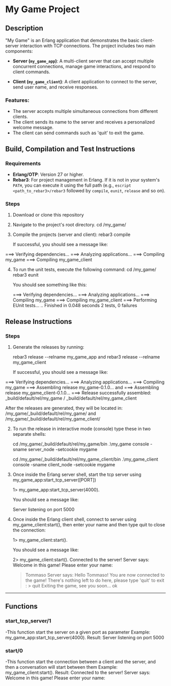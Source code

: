 # My Game Project

## Description

"My Game" is an Erlang application that demonstrates the basic client-server interaction with TCP connections. The project includes two main components:

- **Server (`my_game_app`)**: A multi-client server that can accept multiple concurrent connections, manage game interactions, and respond to client commands.
  
- **Client (`my_game_client`)**: A client application to connect to the server, send user name, and receive responses.

### Features:
- The server accepts multiple simultaneous connections from different clients.
- The client sends its name to the server and receives a personalized welcome message.
- The client can send commands such as 'quit' to exit the game.

## Build, Compilation and Test Instructions

### Requirements
- **Erlang/OTP**: Version 27 or higher.
- **Rebar3**: For project management in Erlang. If it is not in your system's `PATH`, you can execute it using the full path (e.g., `escript <path_to_rebar3>/rebar3` followed by `compile`, `eunit`, `release` and so on).

### Steps
1. Download or clone this repository

2. Navigate to the project's root directory. 
   cd <root-folder>/my_game/
   
3. Compile the projects (server and client): 
   rebar3 compile
  
   If successful, you should see a message like:
   
  ===> Verifying dependencies...
  ===> Analyzing applications...
  ===> Compiling my_game
  ===> Compiling my_game_client

4. To run the unit tests, execute the following command:
   cd <root-folder>/my_game/
   rebar3 eunit

   You should see something like this: 

   ===> Verifying dependencies...
   ===> Analyzing applications...
   ===> Compiling my_game
   ===> Compiling my_game_client
   ===> Performing EUnit tests...
   ..
   Finished in 0.048 seconds
   2 tests, 0 failures

## Release Instructions

### Steps

1. Generate the releases by running:

   rebar3 release --relname my_game_app and rebar3 release --relname my_game_client

   If successful, you should see a message like:

  ===> Verifying dependencies...
  ===> Analyzing applications...
  ===> Compiling my_game
  ===> Assembling release my_game-0.1.0... and ===> Assembling release my_game_client-0.1.0...
  ===> Release successfully assembled: _build/default/rel/my_game / _build/default/rel/my_game_client

  After the releases are generated, they will be located in:
  <root-folder>/my_game/_build/default/rel/my_game/ and <root-folder>/my_game/_build/default/rel/my_game_client/
  
2. To run the release in interactive mode (console) type these in two separate shells:

   cd  <root-folder>/my_game/_build/default/rel/my_game/bin
   .\my_game console -sname server_node -setcookie mygame
   
   cd  <root-folder>/my_game/_build/default/rel/my_game_client/bin
   .\my_game_client console -sname client_node -setcookie mygame

3. Once inside the Erlang server shell, start the tcp server using my_game_app:start_tcp_server([PORT])

   1> my_game_app:start_tcp_server(4000).
   
   You should see a message like: 
   
   Server listening on port 5000
   
4. Once inside the Erlang client shell, connect to server using my_game_client:start(), then enter your name and then type quit to close the connection:

   1> my_game_client:start().
   
   You should see a message like: 
   
   2> my_game_client:start().
   Connected to the server!
   Server says: Welcome in this game! Please enter your name:
   > Tommaso
   Server says: Hello Tommaso! You are now connected to the game!
   There's nothing left to do here, please type 'quit' to exit : > quit
   Exiting the game, see you soon...
   ok

---

## Functions
### start_tcp_server/1
-This function start the server on a given port as parameter
Example:
my_game_app:start_tcp_server(4000).
Result: 
Server listening on port 5000

### start/0
-This function start the connection between a client and the server, and then a conversation will start between them
Example:
my_game_client:start(). 
Result: 
Connected to the server! Server says: Welcome in this game! Please enter your name:
